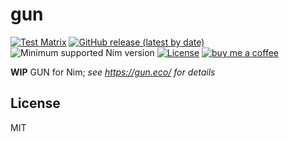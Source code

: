 # gun

[![Test Matrix](https://github.com/disruptek/gun/workflows/CI/badge.svg)](https://github.com/disruptek/gun/actions?query=workflow%3ACI)
[![GitHub release (latest by date)](https://img.shields.io/github/v/release/disruptek/gun?style=flat)](https://github.com/disruptek/gun/releases/latest)
![Minimum supported Nim version](https://img.shields.io/badge/nim-1.0.10%2B-informational?style=flat&logo=nim)
[![License](https://img.shields.io/github/license/disruptek/gun?style=flat)](#license)
[![buy me a coffee](https://img.shields.io/badge/donate-buy%20me%20a%20coffee-orange.svg)](https://www.buymeacoffee.com/disruptek)

**WIP** GUN for Nim; _see https://gun.eco/ for details_

## License
MIT

